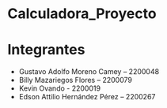# Calculadora_Proyecto

# Integrantes
- Gustavo Adolfo Moreno Camey – 2200048
- Billy Mazariegos Flores – 2200079
- Kevin Ovando - 2200019
- Edson Attilio Hernández Pérez – 2200267





